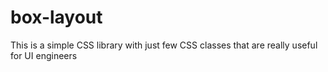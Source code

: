 # box-layout
This is a simple CSS library with just few CSS classes that are really useful for UI engineers 

